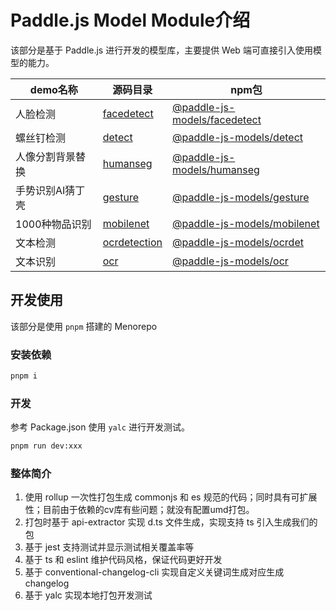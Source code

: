 # Paddle.js Model Module介绍

该部分是基于 Paddle.js 进行开发的模型库，主要提供 Web 端可直接引入使用模型的能力。

| demo名称         | 源码目录                                               | npm包                                                        |
| ---------------- | ------------------------------------------------------ | ------------------------------------------------------------ |
| 人脸检测         | [facedetect](./packages/paddlejs-models/facedetect) | [@paddle-js-models/facedetect](https://www.npmjs.com/package/@paddle-js-models/facedetect) |
| 螺丝钉检测       | [detect](./packages/paddlejs-models/detect)      | [@paddle-js-models/detect](https://www.npmjs.com/package/@paddle-js-models/detect) |
| 人像分割背景替换 | [humanseg](./packages/paddlejs-models/humanseg)  | [@paddle-js-models/humanseg](https://www.npmjs.com/package/@paddle-js-models/humanseg) |
| 手势识别AI猜丁壳 | [gesture](./packages/paddlejs-models/gesture)    | [@paddle-js-models/gesture](https://www.npmjs.com/package/@paddle-js-models/gesture) |
| 1000种物品识别   | [mobilenet](./packages/paddlejs-models/mobilenet) | [@paddle-js-models/mobilenet](https://www.npmjs.com/package/@paddle-js-models/mobilenet) |
| 文本检测         | [ocrdetection](./packages/paddlejs-models/ocrdetection) | [@paddle-js-models/ocrdet](https://www.npmjs.com/package/@paddle-js-models/ocrdet) |
| 文本识别         | [ocr](./packages/paddlejs-models/ocr)           | [@paddle-js-models/ocr](https://www.npmjs.com/package/@paddle-js-models/ocr) |

## 开发使用

该部分是使用 `pnpm` 搭建的 Menorepo

### 安装依赖

```sh
pnpm i
```

### 开发
参考 Package.json 使用 `yalc` 进行开发测试。

```sh
pnpm run dev:xxx
```

### 整体简介

1. 使用 rollup 一次性打包生成 commonjs 和 es 规范的代码；同时具有可扩展性；目前由于依赖的cv库有些问题；就没有配置umd打包。
2. 打包时基于 api-extractor 实现 d.ts 文件生成，实现支持 ts 引入生成我们的包
3. 基于 jest 支持测试并显示测试相关覆盖率等
4. 基于 ts 和 eslint 维护代码风格，保证代码更好开发
5. 基于 conventional-changelog-cli 实现自定义关键词生成对应生成changelog
6. 基于 yalc 实现本地打包开发测试


